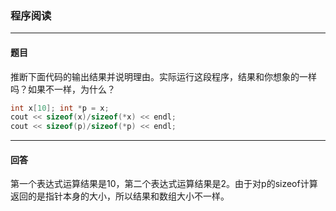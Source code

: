 ### 程序阅读
***
#### 题目

推断下面代码的输出结果并说明理由。实际运行这段程序，结果和你想象的一样吗？如果不一样，为什么？

```c++
int x[10]; int *p = x;
cout << sizeof(x)/sizeof(*x) << endl;
cout << sizeof(p)/sizeof(*p) << endl;
```



***
#### 回答

第一个表达式运算结果是10，第二个表达式运算结果是2。由于对p的sizeof计算返回的是指针本身的大小，所以结果和数组大小不一样。